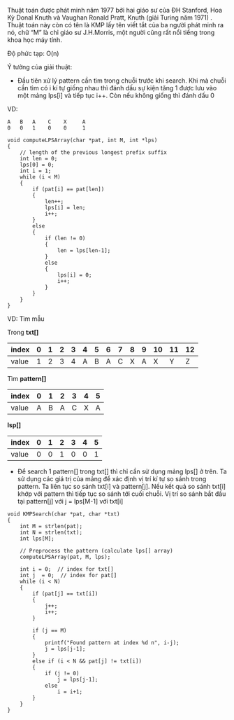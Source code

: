 Thuật toán được phát minh năm 1977 bởi hai giáo sư của ĐH Stanford, Hoa Kỳ Donal Knuth và Vaughan Ronald Pratt, Knuth (giải Turing năm 1971) . Thuật toán này còn có tên là KMP lấy tên viết tắt của ba người phát minh ra nó, chữ “M” là chỉ giáo sư J.H.Morris, một người cũng rất nổi tiếng trong khoa học máy tính.

Độ phức tạp: O(n)

Ý tưởng của giải thuật:
+ Đầu tiên xử lý pattern cần tìm trong chuỗi trước khi search. Khi mà chuỗi cần tìm có i kí tự giống nhau thì đánh dấu sự kiện tăng 1 được lưu vào một mảng lps[i] và tiếp tục i++. Còn nếu không giống thì đánh dấu 0

VD:

```
A   B   A    C    X     A
0   0   1    0    0     1
```

```
void computeLPSArray(char *pat, int M, int *lps)
{
    // length of the previous longest prefix suffix
    int len = 0;
    lps[0] = 0; 
    int i = 1;
    while (i < M)
    {
        if (pat[i] == pat[len])
        {
            len++;
            lps[i] = len;
            i++;
        }
        else
        {
            if (len != 0)
            {
                len = lps[len-1];
            }
            else
            {
                lps[i] = 0;
                i++;
            }
        }
    }
}
```

VD: Tìm mẫu

Trong **txt[]**

index|0  | 1 | 2  |  3  |   4 | 5 | 6  |  7  |  8   |  9  |    10  |   11 | 12 |
-----|---|---|----|-----|-----|---|----|-----|------|-----|--------|------|----|
value | 1  | 2 |  3 |  4  |  A  | B |  A |   C |   X  |   A |     X  |   Y  |   Z|


Tìm **pattern[]**

index | 0 | 1 | 2 | 3 | 4 | 5 |
------|---|---|---|---|---|---|
value |A  | B | A | C | X | A | 

**lsp[]**

index | 0 | 1 | 2 | 3 | 4 | 5 |
------|---|---|---|---|---|---|
value |0  | 0 | 1 | 0 | 0 | 1 |


+ Để search 1 pattern[] trong txt[] thì chỉ cần sử dụng mảng lps[] ở trên. Ta sử dụng các giá trị của mảng để xác định vị trí kí tự so sánh trong pattern. Ta liên tục so sánh txt[i] và pattern[j]. Nếu kết quả so sánh txt[i] khớp với pattern thì tiếp tục so sánh tới cuối chuỗi. Vị trí so sánh bắt đầu tại pattern[j] với j = lps[M-1] với txt[i]

```
void KMPSearch(char *pat, char *txt)
{
    int M = strlen(pat);
    int N = strlen(txt);
    int lps[M];
 
    // Preprocess the pattern (calculate lps[] array)
    computeLPSArray(pat, M, lps);
 
    int i = 0;  // index for txt[]
    int j  = 0;  // index for pat[]
    while (i < N)
    {
        if (pat[j] == txt[i])
        {
            j++;
            i++;
        }
 
        if (j == M)
        {
            printf("Found pattern at index %d n", i-j);
            j = lps[j-1];
        }
        else if (i < N && pat[j] != txt[i])
        {
            if (j != 0)
                j = lps[j-1];
            else
                i = i+1;
        }
    }
}
```
